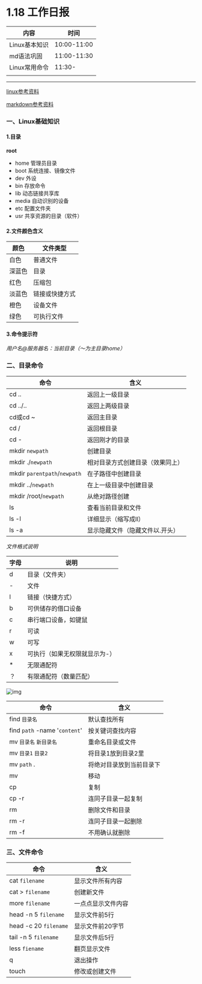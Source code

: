 # 1.18 工作日报

| 内容          | 时间        |
| ------------- | ----------- |
| Linux基本知识 | 10:00-11:00 |
| md语法巩固    | 11:00-11:30 |
| Linux常用命令 | 11:30-      |
|               |             |





***

[linux参考资料](https://blog.csdn.net/RookiexiaoMu_a/article/details/89637328)

[markdown参考资料](https://www.runoob.com/markdown/md-advance.html)

### 一、Linux基础知识

#### 1.目录

**root**

* home	管理员目录
* boot     系统连接、镜像文件
* dev       外设
* bin		存放命令
* lib         动态链接共享库
* media  自动识别的设备
* etc		配置文件夹
* usr		共享资源的目录（软件）

#### 2.文件颜色含义

| 颜色   | 文件类型       |
| ------ | -------------- |
| 白色   | 普通文件       |
| 深蓝色 | 目录           |
| 红色   | 压缩包         |
| 淡蓝色 | 链接或快捷方式 |
| 橙色   | 设备文件       |
| 绿色   | 可执行文件     |



#### 3.命令提示符

*用户名@服务器名：当前目录（～为主目录home）*



### 二、目录命令

| 命令                         | 含义                             |
| ---------------------------- | -------------------------------- |
| cd ..                        | 返回上一级目录                   |
| cd ../..                     | 返回上两级目录                   |
| cd或cd ~                     | 返回主目录                       |
| cd /                         | 返回根目录                       |
| cd -                         | 返回刚才的目录                   |
| mkdir `newpath`              | 创建目录                         |
| mkdir ./`newpath`            | 相对目录方式创建目录（效果同上） |
| mkdir `parentpath`/`newpath` | 在子路径中创建目录               |
| mkdir ../`newpath`           | 在上一级目录中创建目录           |
| mkdir /root/`newpath`        | 从绝对路径创建                   |
| ls                           | 查看当前目录和文件               |
| ls -l                        | 详细显示（缩写成ll）             |
| ls -a                        | 显示隐藏文件（隐藏文件以.开头）  |

*文件格式说明*

| 字母 | 说明                          |
| ---- | ----------------------------- |
| d    | 目录（文件夹）                |
| -    | 文件                          |
| l    | 链接（快捷方式）              |
| b    | 可供储存的借口设备            |
| c    | 串行端口设备，如键鼠          |
| r    | 可读                          |
| w    | 可写                          |
| x    | 可执行（如果无权限就显示为-） |
| *    | 无限通配符                    |
| ？   | 有限通配符（数量匹配）        |

![img](https://www.runoob.com/wp-content/uploads/2014/06/file-llls22.jpg)



| 命令                          | 含义                     |
| ----------------------------- | ------------------------ |
| find `目录名`                 | 默认查找所有             |
| find `path` -name '`content`' | 按关键词查找内容         |
| mv `目录名` `新目录名`        | 重命名目录或文件         |
| mv `目录1` `目录2`            | 将目录1放到目录2里       |
| mv `path` .                   | 将绝对目录放到当前目录下 |
| mv                            | 移动                     |
| cp                            | 复制                     |
| cp -r                         | 连同子目录一起复制       |
| rm                            | 删除文件和目录           |
| rm -r                         | 连同子目录一起删除       |
| rm -f                         | 不用确认就删除           |



### 三、文件命令

| 命令                  | 含义               |
| --------------------- | ------------------ |
| cat `filename`        | 显示文件所有内容   |
| cat > `filename`      | 创建新文件         |
| more `filename`       | 一点点显示文件内容 |
| head -n 5 `filename`  | 显示文件前5行      |
| head -c 20 `filename` | 显示文件前20字节   |
| tail -n 5 `filename`  | 显示文件后5行      |
| less `fiename`        | 翻页显示文件       |
| q                     | 退出操作           |
| touch                 | 修改或创建文件     |

